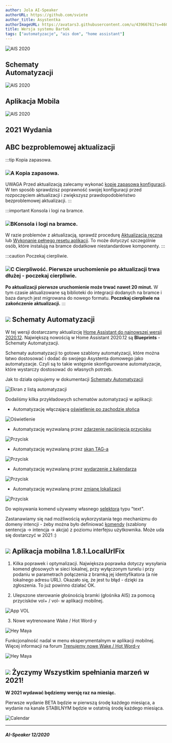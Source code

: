 ```yaml
---
author: Jola AI-Speaker
authorURL: https://github.com/sviete
author_title: Asystentka
authorImageURL: https://avatars3.githubusercontent.com/u/43966761?s=460&v=4
title: Wersja systemu Bartek
tags: ["automatyzacje", "ais dom", "home assistant"]
---
```


<div class="IntroAisBlogMenu" >
<div>

![AIS 2020](/img/en/blog/202012/blueprint.png)

</div>
<h2>Schematy <br/>Automatyzacji</h2>
</div>

<div class="IntroAisBlogMenu" >
<div>

![AIS 2020](/img/en/blog/202012/mob_app.png)

</div>
<h2>Aplikacja Mobila</h2>
</div>

<div class="IntroAisBlogMenu" >
<div>

![AIS 2020](/img/en/blog/202012/christmas-tree.png)

</div>
<h2>2021 Wydania</h2>
</div>


<!--truncate-->


## ABC bezproblemowej aktualizacji

:::tip Kopia zapasowa.
### ![A](/img/en/blog/202009/alpha-a-circle.png) Kopia zapasowa.

UWAGA Przed aktualizacją zalecamy wykonać [kopię zapasową konfiguracji](/docs/ais_bramka_configuration_software#kopia-zapasowa-konfiguracji). W ten sposób sprawdzisz poprawność swojej konfiguracji przed rozpoczęciem aktualizacji i zwiększysz prawdopodobieństwo bezproblemowej aktualizacji.
:::

:::important Konsola i logi na bramce.
### ![B](/img/en/blog/202009/alpha-b-circle.png)Konsola i logi na bramce.

W razie problemów z aktualizacją, sprawdź procedurę [Aktualizacja ręczna](/docs/ais_bramka_update_manual) lub [Wykonanie pełnego resetu aplikacji](/docs/ais_bramka_reset_ais_step_by_step).
To może dotyczyć szczególnie osób, które instalują na bramce dodatkowe niestandardowe komponenty.
:::

:::caution Poczekaj cierpliwie.
### ![C](/img/en/blog/202009/alpha-c-circle.png) Cierpliwość. Pierwsze uruchomienie po aktualizacji trwa dłużej - poczekaj cierpliwie.

 **Po aktualizacji pierwsze uruchomienie może trwać nawet 20 minut.**
 W tym czasie aktualizowane są biblioteki do integracji dodanych na bramce i baza danych jest migrowana do nowego formatu.
 **Poczekaj cierpliwie na zakończenie aktualizacji.**
:::


## ![](/img/en/blog/202012/blueprint.png) Schematy Automatyzacji

W tej wersji dostarczamy aktualizcję [Home Assistant do najnowszej wersji 2020.12](https://www.home-assistant.io/blog/2020/12/13/release-202012/).
Największą nowością w Home Assistant 2020.12 są **Blueprints** - Schematy Automatyzacji.

Schematy automatyzacji to gotowe szablony automatyzacji, które można łatwo dostosować i dodać do swojego Asystenta domowego jako automatyzacje.
Czyli są to takie wstępnie skonfigurowane automatyzacje, które wystarczy dostosować do własnych potrzeb.

Jak to działa opisujemy w dokumentacji [Schematy Automatyzacji](/docs/ais_bramka_automation_blueprint)

![Ekran z listą automatyzacji](/img/en/bramka/blueprint1.png)


Dodaliśmy kilka przykładowych schematów automatyzacji w aplikacji:

- Automatyzację włączającą [oświetlenie po zachodzie słońca](/docs/ais_bramka_automation#schemat-automatyzacji)

![Oświetlenie](/img/en/bramka/blueprint4.png)

- Automatyzację wyzwalaną przez [zdarzenie naciśnięcia przycisku](/docs/ais_bramka_key_event_automation#schemat-automatyzacji)

![Przycisk](/img/en/blog/202012/blueprint_button.png)


- Automatyzację wyzwalaną przez [skan TAG-a](/docs/ais_bramka_tag_automation#schemat-automatyzacji)

![Przycisk](/img/en/blog/202012/blueprint_tag.png)

- Automatyzację wyzwalaną przez [wydarzenie z kalendarza](/docs/ais_bramka_calendar_event_automation#schemat-automatyzacji)

![Przycisk](/img/en/blog/202012/blueprint_calendar.png)


- Automatyzację wyzwalaną przez [zmianę lokalizacji](/docs/ais_bramka_presence_detection#schemat-automatyzacji)

![Przycisk](/img/en/blog/202012/blueprint_zone.png)


Do wpisywania komend używamy własnego [selektora](https://www.home-assistant.io/docs/blueprint/selectors/) typu "text". 

Zastanawiamy się nad możliwością wykorzystania tego mechanizmu do domeny intencji - żeby można było definiować [komendy](/docs/ais_app_assistent_add_command) (szablony sentencja -> intencja -> akcja) z poziomu interfejsu użytkownika. Może uda się dostarczyć w 2021 :) 


## ![](/img/en/blog/202012/mob_app.png) Aplikacja mobilna 1.8.1.LocalUrlFix

1. Kilka poprawek i optymalizacji.
Największa poprawka dotyczy wysyłania komend głosowych w sieci lokalnej, przy wyłączonym tunelu i przy podaniu w parametrach połączenia z bramką jej identyfikatora (a nie lokalnego adresu URL).
Okazało się, że jest tu błąd - dzięki za zgłoszenia. To już powinno działać OK.

2. Ulepszone sterowanie głośnością bramki (głośnika AIS) za pomocą przycisków vol+ / vol- w aplikacji mobilnej.

![App VOL](/img/en/blog/202012/mob_app_vol.png)


3. Nowe wytrenowane Wake / Hot Word-y

![Hey Maya](/img/en/blog/202012/mob_app_hot_word.png)

Funkcjonalność nadal w menu eksperymentalnym w aplikacji mobilnej.
Więcej informacji na forum [Trenujemy nowe Wake / Hot Word-y](https://ai-speaker.discourse.group/t/trenujemy-nowe-wake-hot-word-y/1075)

![Hey Maya](/img/en/blog/202012/hey_maya.png)


## ![](/img/en/blog/202012/christmas-tree.png) Życzymy Wszystkim spełniania marzeń w 2021!

**W 2021 wydawać będziemy wersję raz na miesiąc.** 

Pierwsze wydanie BETA będzie w pierwszą środę każdego miesiąca, a wydanie na kanale STABILNYM będzie w ostatnią środę każdego miesiąca.

![Calendar](/img/en/blog/202012/calendar_releases.png)

-------

##### AI-Speaker 12/2020
